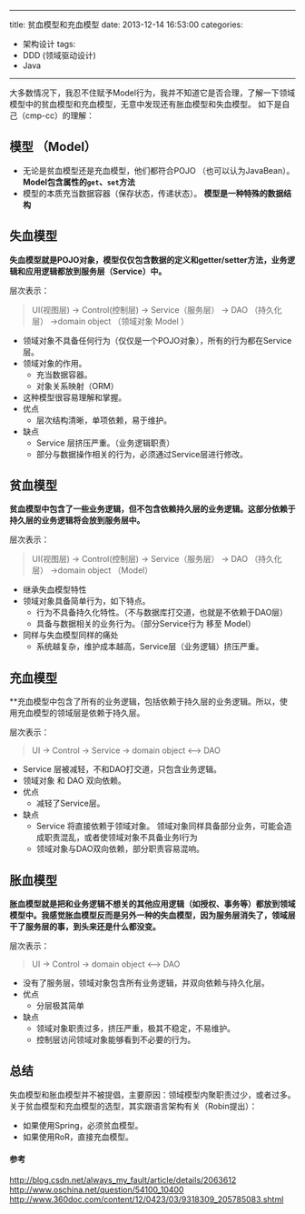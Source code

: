 ﻿----
title: 贫血模型和充血模型
date: 2013-12-14 16:53:00
categories: 
- 架构设计
tags:
- DDD (领域驱动设计)
- Java
----

大多数情况下，我忍不住赋予Model行为，我并不知道它是否合理，了解一下领域模型中的贫血模型和充血模型，无意中发现还有胀血模型和失血模型。 如下是自己（cmp-cc）的理解：

## 模型 （Model）
* 无论是贫血模型还是充血模型，他们都符合POJO （也可以认为JavaBean）。
**Model包含属性的`get`、`set`方法**
* 模型的本质充当数据容器（保存状态，传递状态）。
**模型是一种特殊的数据结构**


## 失血模型
**失血模型就是POJO对象，模型仅仅包含数据的定义和getter/setter方法，业务逻辑和应用逻辑都放到服务层（Service）中。** 

层次表示：
> UI(视图层) -> Control(控制层) -> Service（服务层） -> DAO （持久化层） ->domain object （领域对象 Model ）

* 领域对象不具备任何行为（仅仅是一个POJO对象），所有的行为都在Service层。
* 领域对象的作用。
   * 充当数据容器。
   * 对象关系映射（ORM）
* 这种模型很容易理解和掌握。
* 优点
   * 层次结构清晰，单项依赖，易于维护。
* 缺点
   * Service 层挤压严重。（业务逻辑职责） 
   * 部分与数据操作相关的行为，必须通过Service层进行修改。

## 贫血模型
**贫血模型中包含了一些业务逻辑，但不包含依赖持久层的业务逻辑。这部分依赖于持久层的业务逻辑将会放到服务层中。**

层次表示：
> UI(视图层) -> Control(控制层) -> Service（服务层） -> DAO （持久化层） ->domain object （Model）

* 继承失血模型特性
* 领域对象具备简单行为，如下特点。
    * 行为不具备持久化特性。（不与数据库打交道，也就是不依赖于DAO层）
    * 具备与数据相关的业务行为。（部分Service行为 移至 Model）
* 同样与失血模型同样的痛处
   * 系统越复杂，维护成本越高，Service层（业务逻辑）挤压严重。

## 充血模型
**充血模型中包含了所有的业务逻辑，包括依赖于持久层的业务逻辑。所以，使用充血模型的领域层是依赖于持久层。

层次表示：
> UI -> Control -> Service -> domain object <--> DAO

* Service 层被减轻，不和DAO打交道，只包含业务逻辑。
*  领域对象 和 DAO 双向依赖。
* 优点
   * 减轻了Service层。
* 缺点
   * Service 将直接依赖于领域对象。 领域对象同样具备部分业务，可能会造成职责混乱，或者使领域对象不具备业务I行为
   * 领域对象与DAO双向依赖，部分职责容易混响。



## 胀血模型
**胀血模型就是把和业务逻辑不想关的其他应用逻辑（如授权、事务等）都放到领域模型中。我感觉胀血模型反而是另外一种的失血模型，因为服务层消失了，领域层干了服务层的事，到头来还是什么都没变。**

层次表示：
> UI -> Control -> domain object <--> DAO

* 没有了服务层，领域对象包含所有业务逻辑，并双向依赖与持久化层。
* 优点
   * 分层极其简单
* 缺点
   * 领域对象职责过多，挤压严重，极其不稳定，不易维护。
   * 控制层访问领域对象能够看到不必要的行为。


## 总结
失血模型和胀血模型并不被提倡，主要原因：领域模型内聚职责过少，或者过多。
关于贫血模型和充血模型的选型，其实跟语言架构有关（Robin提出）：
* 如果使用Spring，必须贫血模型。
* 如果使用RoR，直接充血模型。





#### 参考
http://blog.csdn.net/always_my_fault/article/details/2063612
http://www.oschina.net/question/54100_10400
http://www.360doc.com/content/12/0423/03/9318309_205785083.shtml